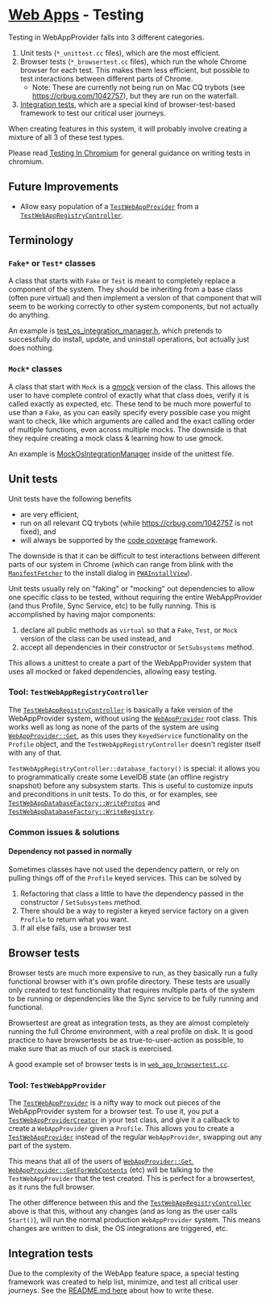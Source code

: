 # [Web Apps](../README.md) - Testing


Testing in WebAppProvider falls into 3 different categories.
1. Unit tests (`*_unittest.cc` files), which are the most efficient.
1. Browser tests (`*_browsertest.cc` files), which run the whole Chrome browser for each test. This makes them less efficient, but possible to test interactions between different parts of Chrome.
   * Note: These are currently not being run on Mac CQ trybots (see https://crbug.com/1042757), but they are run on the waterfall.
1. [Integration tests](../../ui/views/web_apps/README.md), which are a special kind of browser-test-based framework to test our critical user journeys.

When creating features in this system, it will probably involve creating a mixture of all 3 of these test types.

Please read [Testing In Chromium](../../../../docs/testing/testing_in_chromium.md) for general guidance on writing tests in chromium.

## Future Improvements

* Allow easy population of a [`TestWebAppProvider`](../test/test_web_app_provider.h) from a [`TestWebAppRegistryController`](../test_web_app_registry_controller.h).

## Terminology

### `Fake*` or `Test*` classes

A class that starts with `Fake` or `Test` is meant to completely replace a component of the system. They should be inheriting from a base class (often pure virtual) and then implement a version of that component that will seem to be working correctly to other system components, but not actually do anything.

An example is [test_os_integration_manager.h](../test/test_os_integration_manager.h), which pretends to successfully do install, update, and uninstall operations, but actually just does nothing.

### `Mock*` classes

A class that start with `Mock` is a [gmock](https://github.com/google/googletest/tree/HEAD/googlemock) version of the class. This allows the user to have complete control of exactly what that class does, verify it is called exactly as expected, etc. These tend to be much more powerful to use than a `Fake`, as you can easily specify every possible case you might want to check, like which arguments are called and the exact calling order of multiple functions, even across multiple mocks. The downside is that they require creating a mock class & learning how to use gmock.

An example is [MockOsIntegrationManager](../components/os_integration_manager_unittest.cc) inside of the unittest file.

## Unit tests
Unit tests have the following benefits
* are very efficient,
* run on all relevant CQ trybots (while https://crbug.com/1042757 is not fixed), and
* will always be supported by the [code coverage](../../../../docs/testing/code_coverage.md) framework.

The downside is that it can be difficult to test interactions between different parts of our system in Chrome (which can range from blink with the [`ManifestFetcher`](https://source.chromium.org/search?q=ManifestFetcher) to the install dialog in [`PWAInstallView`](https://source.chromium.org/search?q=PWAInstallView)).

Unit tests usually rely on "faking" or "mocking" out dependencies to allow one specific class to be tested, without requiring the entire WebAppProvider (and thus Profile, Sync Service, etc) to be fully running. This is accomplished by having major components:
1. declare all public methods as `virtual` so that a `Fake`, `Test`, or `Mock` version of the class can be used instead, and
1. accept all dependencies in their constructor or `SetSubsystems` method.

This allows a unittest to create a part of the WebAppProvider system that uses all mocked or faked dependencies, allowing easy testing.


### Tool: `TestWebAppRegistryController`

The [`TestWebAppRegistryController`](../test/test_web_app_registry_controller.h) is basically a fake version of the WebAppProvider system, without using the [`WebAppProvider`](../web_app_provider.h) root class. This works well as long as none of the parts of the system are using [`WebAppProvider::Get`](https://source.chromium.org/search?q=WebAppProvider::Get), as this uses they `KeyedService` functionality on the `Profile` object, and the `TestWebAppRegistryController` doesn't register itself with any of that.

`TestWebAppRegistryController::database_factory()` is special: it allows you to programmatically create some LevelDB state (an offline registry snapshot) before any subsystem starts. This is useful to customize inputs and preconditions in unit tests. To do this, or for examples, see [`TestWebAppDatabaseFactory::WriteProtos`](https://source.chromium.org/search?q=TestWebAppDatabaseFactory::WriteProtos) and [`TestWebAppDatabaseFactory::WriteRegistry`](https://source.chromium.org/search?q=TestWebAppDatabaseFactory::WriteRegistry).

### Common issues & solutions

#### Dependency not passed in normally
Sometimes classes have not used the dependency pattern, or rely on pulling things off of the `Profile` keyed services. This can be solved by
1. Refactoring that class a little to have the dependency passed in the constructor / `SetSubsystems` method.
1. There should be a way to register a keyed service factory on a given `Profile` to return what you want.
1. If all else fails, use a browser test

## Browser tests
Browser tests are much more expensive to run, as they basically run a fully functional browser with it's own profile directory. These tests are usually only created to test functionality that requires multiple parts of the system to be running or dependencies like the Sync service to be fully running and functional.

Browsertest are great as integration tests, as they are almost completely running the full Chrome environment, with a real profile on disk. It is good practice to have browsertests be as true-to-user-action as possible, to make sure that as much of our stack is exercised.

A good example set of browser tests is in [`web_app_browsertest.cc`](../../ui/web_applications/web_app_browsertest.cc).

### Tool: `TestWebAppProvider`

The [`TestWebAppProvider`](../test/test_web_app_provider.h) is a nifty way to mock out pieces of the WebAppProvider system for a browser test. To use it, you put a [`TestWebAppProviderCreator`](../test/test_web_app_provider.h) in your test class, and give it a callback to create a `WebAppProvider` given a `Profile`. This allows you to create a [`TestWebAppProvider`](../test/test_web_app_provider.h) instead of the regular `WebAppProvider`, swapping out any part of the system.

This means that all of the users of [`WebAppProvider::Get`](https://source.chromium.org/search?q=WebAppProvider::Get), [`WebAppProvider::GetForWebContents`](https://source.chromium.org/search?q=WebAppProvider::Get) (etc) will be talking to the `TestWebAppProvider` that the test created. This is perfect for a browsertest, as it runs the full browser.

The other difference between this and the [`TestWebAppRegistryController`](#tool-testwebappregistrycontroller) above is that this, without any changes (and as long as the user calls `Start()`), will run the normal production `WebAppProvider` system. This means changes are written to disk, the OS integrations are triggered, etc.

## Integration tests
Due to the complexity of the WebApp feature space, a special testing framework was created to help list, minimize, and test all critical user journeys. See the [README.md here](../../ui/views/web_apps/README.md) about how to write these.
